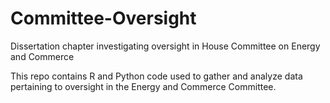 # Committee-Oversight
Dissertation chapter investigating oversight in House Committee on Energy and Commerce

This repo contains R and Python code used to gather and analyze data pertaining to oversight in the Energy and Commerce Committee.
